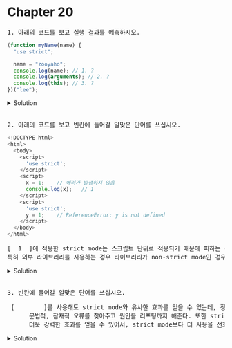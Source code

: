 # Chapter 20

<pre>1. 아래의 코드를 보고 실행 결과를 예측하시오.</pre>

```js
(function myName(name) {
  "use strict";

  name = "zooyaho";
  console.log(name); // 1. ?
  console.log(arguments); // 2. ?
  console.log(this); // 3. ?
})("lee");
```

<details>
  <summary>Solution</summary>
  <strong>1. zooyaho<br>2. lee<br>3. undefined</strong>
  <pre>strict mode에서 매개변수에 전달된 인수를 재할당하여 변경해도 arguments 객체에 반영되지 않는다.
<br>strict mode에서 함수를 임반함수로서 호출하면 this에 undefined가 바인딩 된다.</pre>
</details>

<br>

<pre>2. 아래의 코드를 보고 빈칸에 들어갈 알맞은 단어를 쓰십시오.</pre>

```js
<!DOCTYPE html>
<html>
  <body>
    <script>
      'use strict';
    </script>
    <script>
      x = 1;	// 에러가 발생하지 않음
      console.log(x);	// 1
    </script>
    <script>
      'use strict';
      y = 1;	// ReferenceError: y is not defined
    </script>
  </body>
</html>
```
<pre>[  1  ]에 적용한 strict mode는 스크립트 단위로 적용되기 때문에 피하는 것이 좋다. strict mode와 non-strict mode를 혼용하는 것은 오류를 발생시킬 수 있으며
특히 외부 라이브러리를 사용하는 경우 라이브러리가 non-strict mode인 경우도 있다. 그렇기 때문에 [   2   ]로 스크립트 전체를 감싸서 스코프를 구분하고 [   2   ]의 선두에 strict mode를 적용하는 것이 바람직하다.  </pre>

<details>
  <summary>Solution</summary>
  <strong>1. 전역 <br>2. 즉시 실행 함수</strong>
</details>

<br>

<pre>3. 빈칸에 들어갈 알맞은 단어를 쓰십시오.</pre>

<pre> [        ]를 사용해도 strict mode와 유사한 효과를 얻을 수 있는데, 정적 분석 기능을 통해 소스코드를 실행전 스캔하여, 
      문법적, 잠재적 오류를 찾아주고 원인을 리포팅까지 해준다. 또한 strict mode가 제한하는 오류도 설정 파일 형태로 정의하고 강제할 수 있어
      더욱 강력한 효과를 얻을 수 있어서, strict mode보다 더 사용을 선호한다고 '이웅모' 저자가 말했다.  </pre>

<details>
  <summary>Solution</summary>
  <strong>린트 도구 || 린터 </strong>
  https://poiemaweb.com/eslint 에 들어가서 설치법을 찾아보즈아.. prettier랑 eslint 조합이 끝장왕인듯 하다. 
</details>
